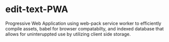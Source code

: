 # edit-text-PWA
Progressive Web Application using web-pack service worker to efficiently compile assets, babel for browser compatabilty, and indexed database that allows for uninteruppted use by utilizing client side storage.
